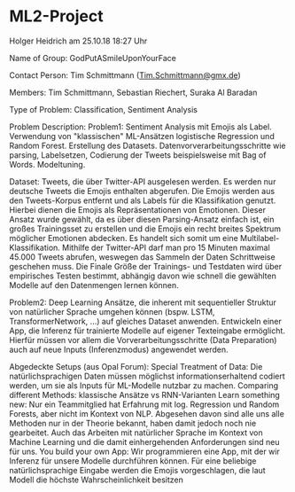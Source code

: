 # ML2-Project
Holger Heidrich am 25.10.18 18:27 Uhr

Name of Group: GodPutASmileUponYourFace 

Contact Person: Tim Schmittmann (Tim.Schmittmann@gmx.de) 

Members: Tim Schmittmann, Sebastian Riechert, Suraka Al Baradan 

Type of Problem: Classification, Sentiment Analysis 

Problem Description: 
Problem1: 
Sentiment Analysis mit Emojis als Label. Verwendung von "klassischen" ML-Ansätzen logistische Regression und Random Forest. Erstellung des Datasets. Datenvorverarbeitungsschritte wie parsing, Labelsetzen, Codierung der Tweets beispielsweise mit Bag of Words. Modeltuning. 

Dataset: 
Tweets, die über Twitter-API ausgelesen werden. Es werden nur deutsche Tweets die Emojis enthalten abgerufen. Die Emojis werden aus den Tweets-Korpus entfernt und als Labels für die Klassifikation genutzt. Hierbei dienen die Emojis als Repräsentationen von Emotionen. Dieser Ansatz wurde gewählt, da es über diesen Parsing-Ansatz einfach ist, ein großes Trainingsset zu erstellen und die Emojis ein recht breites Spektrum möglicher Emotionen abdecken. Es handelt sich somit um eine Multilabel-Klassifikation. Mithilfe der Twitter-API darf man pro 15 Minuten maximal 45.000 Tweets abrufen, weswegen das Sammeln der Daten Schrittweise geschehen muss. Die Finale Größe der Trainings- und Testdaten wird über empirisches Testen bestimmt, abhängig davon wie schnell die gewählten Modelle auf den Datenmengen lernen können. 

Problem2: 
Deep Learning Ansätze, die inherent mit sequentieller Struktur von natürlicher Sprache umgehen können (bspw. LSTM, TransformerNetwork, ...) auf gleiches Dataset anwenden. Entwickeln einer App, die Inferenz für trainierte Modelle auf eigener Texteingabe ermöglicht. Hierfür müssen vor allem die Vorverarbeitungsschritte (Data Preparation) auch auf neue Inputs (Inferenzmodus) angewendet werden. 


Abgedeckte Setups (aus Opal Forum): 
Special Treatment of Data: 
Die natürlichsprachigen Daten müssen möglichst informationserhaltend codiert werden, um sie als Inputs für ML-Modelle nutzbar zu machen. 
Comparing different Methods: 
klassische Ansätze vs RNN-Varianten 
Learn something new: 
Nur ein Teammitglied hat Erfahrung mit log. Regression und Random Forests, aber nicht im Kontext von NLP. Abgesehen davon sind alle uns alle Methoden nur in der Theorie bekannt, haben damit jedoch noch nie gearbeitet. Auch das Arbeiten mit natürlicher Sprache im Kontext von Machine Learning und die damit einhergehenden Anforderungen sind neu für uns. 
You build your own App: 
Wir programmieren eine App, mit der wir Inferenz für unsere Modelle durchführen können. Für eine beliebige natürlichsprachige Eingabe werden die Emojis vorgeschlagen, die laut Modell die höchste Wahrscheinlichkeit besitzen
